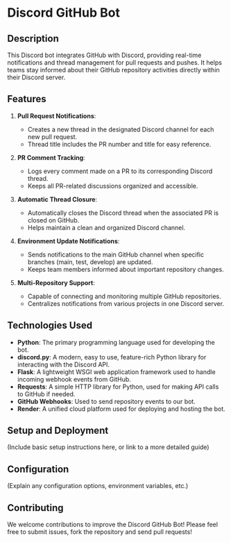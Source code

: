 # Discord GitHub Bot

## Description
This Discord bot integrates GitHub with Discord, providing real-time notifications and thread management for pull requests and pushes. It helps teams stay informed about their GitHub repository activities directly within their Discord server.

## Features
1. **Pull Request Notifications**: 
   - Creates a new thread in the designated Discord channel for each new pull request.
   - Thread title includes the PR number and title for easy reference.

2. **PR Comment Tracking**: 
   - Logs every comment made on a PR to its corresponding Discord thread.
   - Keeps all PR-related discussions organized and accessible.

3. **Automatic Thread Closure**: 
   - Automatically closes the Discord thread when the associated PR is closed on GitHub.
   - Helps maintain a clean and organized Discord channel.

4. **Environment Update Notifications**: 
   - Sends notifications to the main GitHub channel when specific branches (main, test, develop) are updated.
   - Keeps team members informed about important repository changes.

5. **Multi-Repository Support**: 
   - Capable of connecting and monitoring multiple GitHub repositories.
   - Centralizes notifications from various projects in one Discord server.

## Technologies Used
- **Python**: The primary programming language used for developing the bot.
- **discord.py**: A modern, easy to use, feature-rich Python library for interacting with the Discord API.
- **Flask**: A lightweight WSGI web application framework used to handle incoming webhook events from GitHub.
- **Requests**: A simple HTTP library for Python, used for making API calls to GitHub if needed.
- **GitHub Webhooks**: Used to send repository events to our bot.
- **Render**: A unified cloud platform used for deploying and hosting the bot.

## Setup and Deployment
(Include basic setup instructions here, or link to a more detailed guide)

## Configuration
(Explain any configuration options, environment variables, etc.)

## Contributing
We welcome contributions to improve the Discord GitHub Bot! Please feel free to submit issues, fork the repository and send pull requests!
